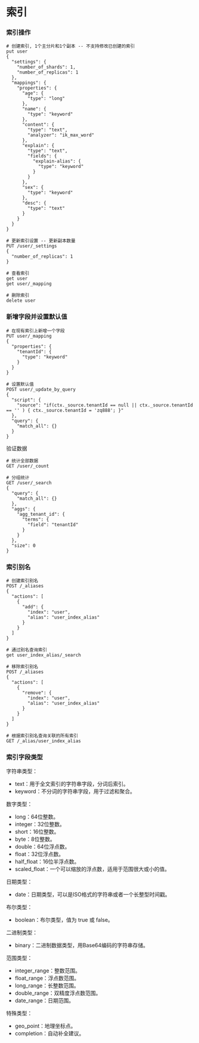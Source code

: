 # 索引

### 索引操作

```
# 创建索引, 1个主分片和1个副本 -- 不支持修改已创建的索引
put user
{
  "settings": {
    "number_of_shards": 1,
    "number_of_replicas": 1
  },
  "mappings": {
    "properties": {
      "age": {
        "type": "long"
      },
      "name": {
        "type": "keyword"
      },
      "content": {
        "type": "text",
        "analyzer": "ik_max_word"
      },
      "explain": {
        "type": "text",
        "fields": {
          "explain-alias": {
            "type": "keyword"
          }
        }
      },
      "sex": {
        "type": "keyword"
      },
      "desc": {
        "type": "text"
      }
    }
  }
}

# 更新索引设置 -- 更新副本数量
PUT /user/_settings
{
  "number_of_replicas": 1
}

# 查看索引
get user
get user/_mapping

# 删除索引
delete user
```

### 新增字段并设置默认值

```
# 在现有索引上新增一个字段
PUT user/_mapping
{
  "properties": {
    "tenantId": {
      "type": "keyword"
    }
  }
}

# 设置默认值
POST user/_update_by_query
{
  "script": {
    "source": "if(ctx._source.tenantId == null || ctx._source.tenantId == '' ) { ctx._source.tenantId = 'zq888'; }"
  },
  "query": {
    "match_all": {}
  }
}
```

验证数据

```
# 统计全部数据
GET /user/_count

# 分组统计
GET /user/_search
{
  "query": {
    "match_all": {}
  },
  "aggs": {
    "agg_tenant_id": {
      "terms": {
        "field": "tenantId"
      }
    }
  },
  "size": 0
}
```

### 索引别名

```
# 创建索引别名
POST /_aliases
{
  "actions": [
    {
      "add": {
        "index": "user",
        "alias": "user_index_alias"
      }
    }
  ]
}

# 通过别名查询索引
get user_index_alias/_search

# 移除索引别名
POST /_aliases
{
  "actions": [
    {
      "remove": {
        "index": "user",
        "alias": "user_index_alias"
      }
    }
  ]
}

# 根据索引别名查询关联的所有索引
GET /_alias/user_index_alias
```

### 索引字段类型

字符串类型：

- text：用于全文索引的字符串字段，分词后索引。
- keyword：不分词的字符串字段，用于过滤和聚合。

数字类型：

- long：64位整数。
- integer：32位整数。
- short：16位整数。
- byte：8位整数。
- double：64位浮点数。
- float：32位浮点数。
- half_float：16位半浮点数。
- scaled_float：一个可以缩放的浮点数，适用于范围很大或小的值。

日期类型：

- date：日期类型，可以是ISO格式的字符串或者一个长整型时间戳。

布尔类型：

- boolean：布尔类型，值为 true 或 false。

二进制类型：

- binary：二进制数据类型，用Base64编码的字符串存储。

范围类型：

- integer_range：整数范围。
- float_range：浮点数范围。
- long_range：长整数范围。
- double_range：双精度浮点数范围。
- date_range：日期范围。

特殊类型：

- geo_point：地理坐标点。
- completion：自动补全建议。
